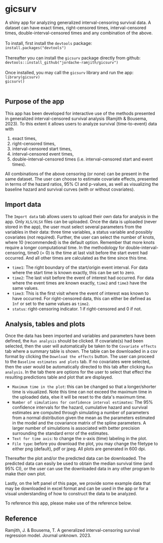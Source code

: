 # gicsurv
 A shiny app for analyzing generalized interval-censoring survival data. A dataset can have exact times, right-censored times, interval-censored times, double-interval-censored times and any combination of the above.<br/>
 <br/>
 To install, first install the `devtools` package:<br/>
 `install.packages("devtools")`<br/>
<br/>
 Thereafter you can install the `gicsurv` package directly from github:<br/>
 `devtools::install_github("jordache-ramjith/gicsurv")`<br/>
<br/>
 Once installed, you may call the `gicsurv` library and run the app:<br/>
 `library(gicsurv)`<br/>
 `gicsurv()`<br/>
<br/>

## Purpose of the app

This app has been developed for interactive use of the methods presented in generalized interval-censored survival analysis (Ramjith \& Bousema, 2023). To this extent it allows users to analyze survival (time-to-event) data with 

1. exact times,
2. right-censored times,
3. interval-censored start times,
4. interval-censored event times,
5. double-interval-censored times (i.e. interval-censored start and event times).

All combinations of the above censoring (or none) can be present in the same dataset. The user can choose to estimate covariate effects, presented in terms of the hazard ratios, 95\% CI and p-values, as well as visualizing the baseline hazard and survival curves (with or without covariates).


## Import data

The `Import data` tab allows users to upload their own data for analysis in the app. Only `XLS/XLSX` files can be uploaded. Once the data is uploaded (never stored in the app), the user must select several parameters from the variables in their data: three time variables, a status variable and possibly covariates (not required). Further, the user can select the number of knots, where 10 (recommended) is the default option. Remember that more knots require a longer computational time. In the methodology for double-interval-censoring, time0 (= 0) is the time at last visit before the start event had occurred. And all other times are calculated as the time since this time. 

 - `time1`: The right boundary of the start/origin event interval. For data where the start time is known exactly, this can be set to zero.
 - `time2`: The last visit before the event of interest had occurred. For data where the event times are known exactly, `time2` and `time3` have the same values.
 - `time3`: This is the first visit where the event of interest was known to have occurred. For right-censored data, this can either be defined as `Inf` or set to the same values as `time2`.
 - `status`: right-censoring indicator. 1 if right-censored and 0 if not.
 
 
 
 
 
## Analysis, tables and plots
 
 
 Once the data has been imported and variables and parameters have been defined, the `Run analysis` should be clicked. If covariate(s) had been selected, then the user will automatically be taken to the `Covariate effects` tab where a summary table is shown. The table can be downloaded in a csv format by clicking the `Download the effects` button. The user can proceed to the `Baseline estimates and plots` tab. If no covariates were selected, then the user would be automatically directed to this tab after clicking `Run analysis`. In the tab there are options for the user to select that effect the resulting predictions table and plot that are displayed. 
 
 - `Maximum time in the plot`: this can be changed so that a longer/shorter time is visualized. Note this time can not exceed the maximum time in the uploaded data, else it will be reset to the data's maximum time.
 - `Number of simulations for confidence interval estimates`: The 95\% confidence intervals for the hazard, cumulative hazard and survival estimates are computed through simulating a number of parameters from a normal distribution given the mean as the parameters estimated in the model and the covariance matrix of the spline parameters. A larger number of simulations is associated with better precision surrounding the standard error of the estimates.
 - `Text for time axis`: to change the x-axis (time) labeling in the plot.
 - `File type`: before you download the plot, you may change the filetype to either png (default), pdf or jpeg. All plots are generated in 600 dpi.
 
 Thereafter the plot and/or the predicted data can be downloaded. The predicted data can easily be used to obtain the median survival time (and 95\% CI), or the user can use the downloaded data in any other program to make their own plot.
 
 Lastly, on the left panel of this page, we provide some example data that may be downloaded in excel format and can be used in the app or for a visual understanding of how to construct the data to be analyzed. 

To reference this app, please make use of the reference below.

 
## Reference

Ramjith, J. \& Bousema, T. A generalized interval-censoring survival regression model. Journal unknown. 2023.
